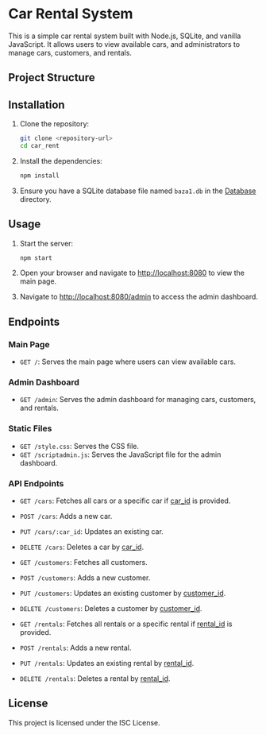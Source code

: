 # Car Rental System

This is a simple car rental system built with Node.js, SQLite, and vanilla JavaScript. It allows users to view available cars, and administrators to manage cars, customers, and rentals.

## Project Structure

## Installation

1. Clone the repository:
    ```sh
    git clone <repository-url>
    cd car_rent
    ```

2. Install the dependencies:
    ```sh
    npm install
    ```

3. Ensure you have a SQLite database file named `baza1.db` in the [Database](http://_vscodecontentref_/6) directory.

## Usage

1. Start the server:
    ```sh
    npm start
    ```

2. Open your browser and navigate to [http://localhost:8080](http://_vscodecontentref_/7) to view the main page.

3. Navigate to [http://localhost:8080/admin](http://_vscodecontentref_/8) to access the admin dashboard.

## Endpoints

### Main Page

- `GET /`: Serves the main page where users can view available cars.

### Admin Dashboard

- `GET /admin`: Serves the admin dashboard for managing cars, customers, and rentals.

### Static Files

- `GET /style.css`: Serves the CSS file.
- `GET /scriptadmin.js`: Serves the JavaScript file for the admin dashboard.

### API Endpoints

- `GET /cars`: Fetches all cars or a specific car if [car_id](http://_vscodecontentref_/9) is provided.
- `POST /cars`: Adds a new car.
- `PUT /cars/:car_id`: Updates an existing car.
- `DELETE /cars`: Deletes a car by [car_id](http://_vscodecontentref_/10).

- `GET /customers`: Fetches all customers.
- `POST /customers`: Adds a new customer.
- `PUT /customers`: Updates an existing customer by [customer_id](http://_vscodecontentref_/11).
- `DELETE /customers`: Deletes a customer by [customer_id](http://_vscodecontentref_/12).

- `GET /rentals`: Fetches all rentals or a specific rental if [rental_id](http://_vscodecontentref_/13) is provided.
- `POST /rentals`: Adds a new rental.
- `PUT /rentals`: Updates an existing rental by [rental_id](http://_vscodecontentref_/14).
- `DELETE /rentals`: Deletes a rental by [rental_id](http://_vscodecontentref_/15).

## License

This project is licensed under the ISC License.